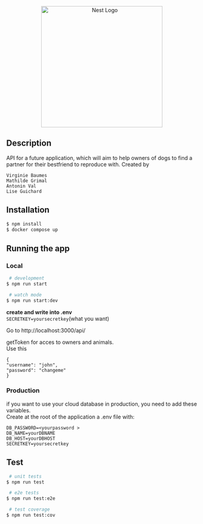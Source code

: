 <p align="center">   <a href="http://nestjs.com/" target="blank">
  <img src="https://nestjs.com/img/logo_text.svg" width="320" alt="Nest Logo" /></a> 
</p>  


## Description

API for a future application, which will aim to help owners of dogs to find a partner for their bestfriend to reproduce
with. Created by 
```
Virginie Baumes
Mathilde Grimal 
Antonin Val
Lise Guichard
```
## Installation

```bash 
$ npm install 
$ docker compose up 
```

## Running the app

### Local

```bash 
 # development 
$ npm run start  

 # watch mode 
$ npm run start:dev   
```
**create and write into .env** </br>
```SECRETKEY=yoursecretkey```(what you want)


Go to <a>http://localhost:3000/api/ </a>

getToken for acces to owners and animals. </br>
Use this
```
{
"username": "john",
"password": "changeme"
}
```

### Production

if you want to use your cloud database in production, you need to add these variables.</br>
Create at the root of the application a .env file with:
```
DB_PASSWORD=<yourpassword >
DB_NAME=yourDBNAME 
DB_HOST=yourDBHOST 
SECRETKEY=yoursecretkey 
```

## Test

```bash 
 # unit tests 
$ npm run test

 # e2e tests 
$ npm run test:e2e

 # test coverage 
$ npm run test:cov 
```

